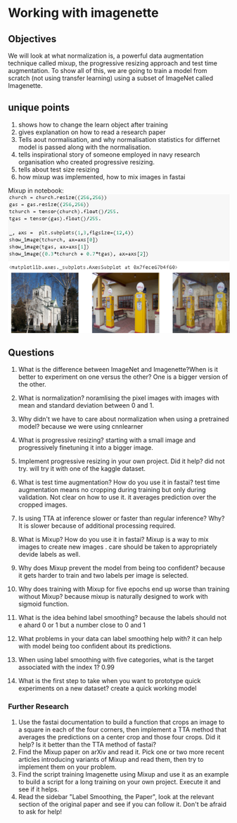 # Working with imagenette

## Objectives

We will look at what normalization is, a powerful data augmentation technique called mixup, the progressive resizing approach and test time augmentation. To show all of this, we are going to train a model from scratch (not using transfer learning) using a subset of ImageNet called Imagenette.

## unique points

1. shows how to change the learn object after training
1. gives explanation on how to read a research paper
1. Tells aout normalisation, and why normalisation statistics for differnet model is passed along with the normalisation.
1. tells inspirational story of someone employed in navy research organisation who created progressive resizing.
1. tells about test size resizing
1. how mixup was implemented, how to mix images in fastai

Mixup in notebook:
![mixup](mixup.png)

## Questions

1. What is the difference between ImageNet and Imagenette?When is it better to experiment on one versus the other?
One is a bigger version of the other.

1. What is normalization?
noramlising the pixel images with images with mean and standard deviation between 0 and 1.

1. Why didn't we have to care about normalization when using a pretrained model?
because we were using cnnlearner

1. What is progressive resizing?
starting with a small image and progressively finetuning it into a bigger image.

1. Implement progressive resizing in your own project. Did it help?
did not try. will try it with one of the kaggle dataset.

1. What is test time augmentation? How do you use it in fastai?
test time augmentation means no cropping during training but only during validation. Not clear on how to use it. it averages prediction over the cropped images.

1. Is using TTA at inference slower or faster than regular inference? Why?
It is slower because of additional processing required.

1. What is Mixup? How do you use it in fastai?
Mixup is a way to mix images to create new images . care should be taken to appropriately devide labels as well.

1. Why does Mixup prevent the model from being too confident?
because it gets harder to train and two labels per image is selected.

1. Why does training with Mixup for five epochs end up worse than training without Mixup?
because mixup is naturally designed to work with sigmoid function.

1. What is the idea behind label smoothing?
because the labels should not e ahard 0 or 1 but a number close to 0 and 1

1. What problems in your data can label smoothing help with?
it can help with model being too confident about its predictions.

1. When using label smoothing with five categories, what is the target associated with the index 1?
0.99

1. What is the first step to take when you want to prototype quick experiments on a new dataset?
create a quick working model

### Further Research

1. Use the fastai documentation to build a function that crops an image to a square in each of the four corners, then implement a TTA method that averages the predictions on a center crop and those four crops. Did it help? Is it better than the TTA method of fastai?
1. Find the Mixup paper on arXiv and read it. Pick one or two more recent articles introducing variants of Mixup and read them, then try to implement them on your problem.
1. Find the script training Imagenette using Mixup and use it as an example to build a script for a long training on your own project. Execute it and see if it helps.
1. Read the sidebar "Label Smoothing, the Paper", look at the relevant section of the original paper and see if you can follow it. Don't be afraid to ask for help!